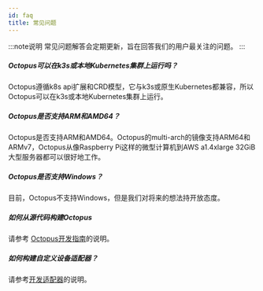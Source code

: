 ```yaml
---
id: faq
title: 常见问题
---
```


:::note说明
常见问题解答会定期更新，旨在回答我们的用户最关注的问题。
:::

##### Octopus可以在k3s或本地Kubernetes集群上运行吗？

Octopus遵循k8s api扩展和CRD模型，它与k3s或原生Kubernetes都兼容，所以Octopus可以在k3s或本地Kubernetes集群上运行。

##### Octopus是否支持ARM和AMD64？

Octopus是否支持ARM和AMD64。Octopus的multi-arch的镜像支持ARM64和ARMv7，Octopus从像Raspberry Pi这样的微型计算机到AWS a1.4xlarge 32GiB大型服务器都可以很好地工作。

##### Octopus是否支持Windows？

目前，Octopus不支持Windows，但是我们对将来的想法持开放态度。

##### 如何从源代码构建Octopus

请参考 [Octopus开发指南](./develop)的说明。

##### 如何构建自定义设备适配器？

请参考[开发适配器](./adaptors/develop)的说明。
